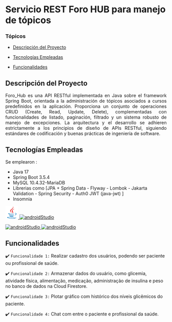 <h1> Servicio REST Foro HUB para manejo de tópicos </h1>


### Tópicos 

- [Descripción del Proyecto](#descripcion)

- [Tecnologías Empleadas](#tecnologias)

- [Funcionalidades](#funcionalidades)


## Descripción del Proyecto

<p align="justify">
Foro_Hub es una API RESTful implementada en Java sobre el framework Spring Boot, orientada a la administración de tópicos asociados a cursos predefinidos en la aplicación.
Proporciona un conjunto de operaciones CRUD (Create, Read, Update, Delete), complementadas con funcionalidades de listado, paginación, filtrado y un sistema robusto de manejo de excepciones.
La arquitectura y el desarrollo se adhieren estrictamente a los principios de diseño de APIs RESTful, siguiendo estándares de codificación y buenas prácticas de ingeniería de software.
</p>

## Tecnologías Empleadas

Se emplearon :

- Java 17
- Spring Boot 3.5.4
- MySQL 10.4.32-MariaDB
- Librerias como [JPA + Spring Data - Flyway - Lombok - Jakarta Validation - Spring Security - Auth0 JWT (java-jwt) ]
- Insomnia 

<a href="https://www.java.com" target="_blank"> <img src="https://raw.githubusercontent.com/devicons/devicon/master/icons/java/java-original.svg" alt="java" width="40" height="40"/> </a> <a href="https://developer.android.com/studio" target="_blank"> <img src="https://d1.awsstatic.com/asset-repository/products/amazon-rds/1024px-MySQL.ff87215b43fd7292af172e2a5d9b844217262571.png" alt="androidStudio" width="40" height="40"/> </a> 


<a href="https://developer.android.com/studio" target="_blank"> <img src="https://uxwing.com/wp-content/themes/uxwing/download/brands-and-social-media/spring-boot-icon.png" alt="androidStudio" width="40" height="40"/> </a> <a href="https://developer.android.com/studio" target="_blank"> <img src="https://encrypted-tbn0.gstatic.com/images?q=tbn:ANd9GcTyqwgHeUDT6P4Xf9v6rqBmohUsP29pm2WTYg&s" alt="androidStudio" width="40" height="40"/> </a> 
###

## Funcionalidades

:heavy_check_mark: `Funcionalidade 1:` Realizar cadastro dos usuários, podendo ser paciente ou profissional de saúde.

:heavy_check_mark: `Funcionalidade 2:` Armazenar dados do usuário, como glicemia, atividade física, alimentação, medicação, administração de insulina e peso no banco de dados na Cloud Firestore.

:heavy_check_mark: `Funcionalidade 3:` Plotar gráfico com histórico dos níveis glicêmicos do paciente.

:heavy_check_mark: `Funcionalidade 4:` Chat com entre o paciente e profissional da saúde.


